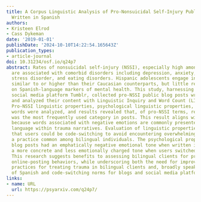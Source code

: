 ```yaml
---
title: A Corpus Linguistic Analysis of Pro-Nonsuicidal Self-Injury Public Tumblr Posts
  Written in Spanish
authors:
- Kristeen Elrod
- Cass Dykeman
date: '2019-01-01'
publishDate: '2024-10-10T14:22:54.165643Z'
publication_types:
- article-journal
doi: 10.31234/osf.io/q24p7
abstract: Rates of nonsuicidal self-injury (NSSI), especially high among adolescents,
  are associated with comorbid disorders including depression, anxiety, post-traumatic
  stress disorder, and eating disorders. Hispanic adolescents engage in NSSI at rates
  similar to or higher than their Caucasian counterparts, but little research exists
  on Spanish-language markers of mental health. This study, harnessing data from the
  social media platform Tumblr, collected pro-NSSI public blog posts written in Spanish
  and analyzed their content with Linguistic Inquiry and Word Count (LIWC) software.
  Pro-NSSI linguistic properties, psychological linguistic properties, and signature
  words were analyzed, and results revealed that, of pro-NSSI terms, reasons for NSSI
  was the most frequently used category in posts. This result aligns with the literature
  because words associated with negative emotions are commonly presented in the dominant
  language within trauma narratives. Evaluation of linguistic properties indicated
  that users could be code-switching to avoid encountering overwhelming emotions,
  a practice common among bilingual individuals. The psychological properties of these
  blog posts had an emphatically negative emotional tone when written in Spanish and
  a more concrete and less emotionally charged tone when users switched to English.
  This research suggests benefits to assessing bilingual clients for pro-NSSI and
  online-posting behaviors, while underscoring both the need for improved evidence-based
  practices for treating trauma in bilingual clients and, broadly speaking, the importance
  of Spanish and code-switching norms for blogs and social media platforms.
links:
- name: URL
  url: https://psyarxiv.com/q24p7/
---
```

